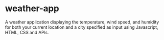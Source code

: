 # weather-app
A weather application displaying the temperature, wind speed, and humidity for both your current location and a city specified as input using Javascript, HTML, CSS and APIs.

